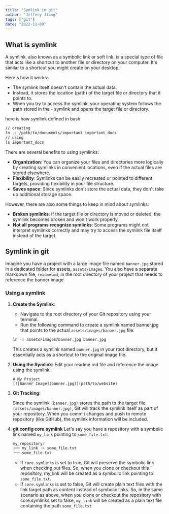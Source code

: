 ```yaml
---
title: "Symlink in git"
author: "Jeffery Jiang"
tags: ["git"]
date: "2022-11-09"
---
```


## What is symlink

A symlink, also known as a symbolic link or soft link, is a special type of file that acts like a shortcut to another file or directory on your computer. It's similar to a shortcut you might create on your desktop.

Here's how it works:

- The symlink itself doesn't contain the actual data.
- Instead, it stores the location (path) of the target file or directory that it points to.
- When you try to access the symlink, your operating system follows the path stored in the - symlink and opens the target file or directory.

here is how symlink defined in bash

```bash
// creating
ln -s /path/to/documents/important important_docs
// using
ls important_docs
```

There are several benefits to using symlinks:

- **Organization**: You can organize your files and directories more logically by creating symlinks in convenient locations, even if the actual files are stored elsewhere.
- **Flexibility**: Symlinks can be easily recreated or pointed to different targets, providing flexibility in your file structure.
- **Saves space**: Since symlinks don't store the actual data, they don't take up additional storage space.

However, there are also some things to keep in mind about symlinks:

- **Broken symlinks**: If the target file or directory is moved or deleted, the symlink becomes broken and won't work properly.
- **Not all programs recognize symlinks**: Some programs might not interpret symlinks correctly and may try to access the symlink file itself instead of the target.


## Symlink in git

Imagine you have a project with a large image file named `banner.jpg` stored in a dedicated folder for assets,  `assets/images`. You also have a separate markdown file, `readme.md`, in the root directory of your project that needs to reference the banner image

### Using a symlink

1. **Create the Symlink**:
    - Navigate to the root directory of your Git repository using your terminal.
    - Run the following command to create a symlink named banner.jpg that points to the actual `assets/images/banner.jpg` file:
    
    ```bash
    ln -s assets/images/banner.jpg banner.jpg
    ```
    This creates a symlink named `banner.jpg` in your root directory, but it essentially acts as a shortcut to the original image file.

2. **Using the Symlink:**
    Edit your readme.md file and reference the image using the symlink:

    ```text
    # My Project
    [![Banner Image](banner.jpg)](path/to/website)
    ```
3. **Git Tracking:**

    Since the symlink `(banner.jpg)` stores the path to the target file `(assets/images/banner.jpg)`, Git will track the symlink itself as part of your repository.
    When you commit changes and push to remote repository (like GitHub), the symlink information will be included.

4. **git config core.symlink**
    Let's say you have a repository with a symbolic link named `my_link` pointing to `some_file.txt`:

    ```rust
    my_repository/
    ├── my_link -> some_file.txt
    └── some_file.txt
    ```
    - If `core.symlinks` is set to true, Git will preserve the symbolic link when checking out files. So, when you clone or checkout this repository, my_link will be created as a symbolic link pointing to `some_file.txt`.
    - If `core.symlinks` is set to false, Git will create plain text files with the link target path as content instead of symbolic links. So, in the same scenario as above, when you clone or checkout the repository with core.symlinks set to false, `my_link` will be created as a plain text file containing the path `some_file.txt`

